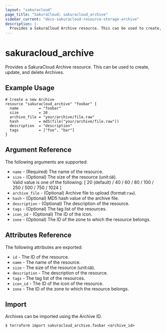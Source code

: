 ```yaml
---
layout: "sakuracloud"
page_title: "SakuraCloud: sakuracloud_archive"
sidebar_current: "docs-sakuracloud-resource-storage-archive"
description: |-
  Provides a SakuraCloud Archive resource. This can be used to create, update, and delete Archives.
---
```


# sakuracloud\_archive

Provides a SakuraCloud Archive resource. This can be used to create, update, and delete Archives.

## Example Usage

```hcl
# Create a new Archive
resource "sakuracloud_archive" "foobar" {
  name         = "foobar"
  size         = 20
  archive_file = "your/archive/file.raw"
  hash         = md5(file("your/archive/file.raw"))
  description  = "description"
  tags         = ["foo", "bar"]
}
```

## Argument Reference

The following arguments are supported:

* `name` - (Required) The name of the resource.
* `size` - (Optional) The size of the resource (unit:`GB`).   
Valid value is one of the following: [ 20 (default) / 40 / 60 / 80 / 100 / 250 / 500 / 750 / 1024 ]
* `archive_file` - (Optional) Archive file to upload (format:`raw`).
* `hash` - (Optional) MD5 hash value of the archive file.
* `description` - (Optional) The description of the resource.
* `tags` - (Optional) The tag list of the resources.
* `icon_id` - (Optional) The ID of the icon.
* `zone` - (Optional) The ID of the zone to which the resource belongs.

## Attributes Reference

The following attributes are exported:

* `id` - The ID of the resource.
* `name` - The name of the resource.
* `size` - The size of the resource (unit:`GB`).
* `description` - The description of the resource.
* `tags` - The tag list of the resources.
* `icon_id` - The ID of the icon of the resource.
* `zone` - The ID of the zone to which the resource belongs.

## Import

Archives can be imported using the Archive ID.

```
$ terraform import sakuracloud_archive.foobar <archive_id>
```
